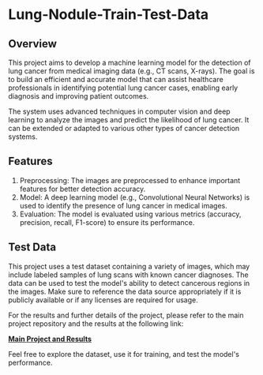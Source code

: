 # Lung-Nodule-Train-Test-Data

## Overview
This project aims to develop a machine learning model for the detection of lung cancer from medical imaging data (e.g., CT scans, X-rays). The goal is to build an efficient and accurate model that can assist healthcare professionals in identifying potential lung cancer cases, enabling early diagnosis and improving patient outcomes.

The system uses advanced techniques in computer vision and deep learning to analyze the images and predict the likelihood of lung cancer. It can be extended or adapted to various other types of cancer detection systems.

## Features
1. Preprocessing: The images are preprocessed to enhance important features for better detection accuracy.
2. Model: A deep learning model (e.g., Convolutional Neural Networks) is used to identify the presence of lung cancer in medical images.
3. Evaluation: The model is evaluated using various metrics (accuracy, precision, recall, F1-score) to ensure its performance.

## Test Data
This project uses a test dataset containing a variety of images, which may include labeled samples of lung scans with known cancer diagnoses. The data can be used to test the model's ability to detect cancerous regions in the images. Make sure to reference the data source appropriately if it is publicly available or if any licenses are required for usage.

For the results and further details of the project, please refer to the main project repository and the results at the following link:

[**Main Project and Results**](https://github.com/LavanyaAN21/Harnessing-Deep-Learning-for-Pulmonary-Nodule-Detection)

Feel free to explore the dataset, use it for training, and test the model's performance.
